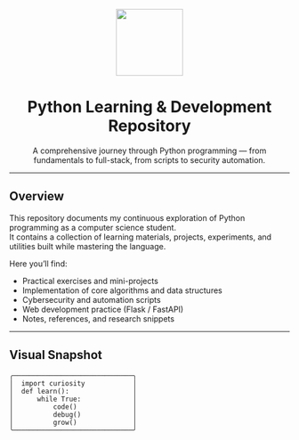 <!-- Banner -->
<p align="center">
  <img src="https://raw.githubusercontent.com/PKief/vscode-material-icon-theme/main/images/python-logo.png" width="120"/>
</p>

<h1 align="center">Python Learning & Development Repository</h1>

<p align="center">
  A comprehensive journey through Python programming — from fundamentals to full-stack, from scripts to security automation.
</p>

---

## Overview

This repository documents my continuous exploration of Python programming as a computer science student.  
It contains a collection of learning materials, projects, experiments, and utilities built while mastering the language.

Here you’ll find:
- Practical exercises and mini-projects  
- Implementation of core algorithms and data structures  
- Cybersecurity and automation scripts  
- Web development practice (Flask / FastAPI)  
- Notes, references, and research snippets  

---

## Visual Snapshot

```text
╭──────────────────────────────╮
│  import curiosity            │
│  def learn():                │
│      while True:             │
│          code()              │
│          debug()             │
│          grow()              │
╰──────────────────────────────╯
